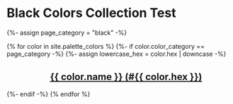 <style>
  div.color-block {
    text-align: center;
  }

  .color-block {
    width: 100%;
    margin: 0;
    padding: 0.5em;
  }

  .black-pass {
    color: black;
  }

  .white-pass {
    color: white;
  }
</style>

<h1>Black Colors Collection Test</h1>

{%- assign page_category = "black" -%}

{% for color in site.palette_colors %}
  {%- if color.color_category == page_category -%}
    {%- assign lowercase_hex = color.hex | downcase -%}
    <div class="color-block" style="background: #{{ color.hex }};">
      <a href="https://coolors.co/{{ lowercase_hex }}" target="_blank" rel="noopener noreferrer">
        <h2 class="color-block {{ color.contrast }}">{{ color.name }} (#{{ color.hex }})</h2>
      </a>
    </div>
  {%- endif -%}
{% endfor %}
